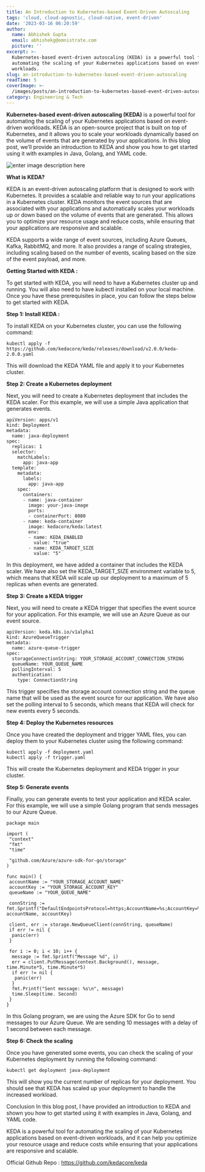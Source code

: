 ```yaml
---
title: An Introduction to Kubernetes-based Event-Driven Autoscaling
tags: 'cloud, cloud-agnostic, cloud-native, event-driven'
date: '2023-03-16 06:20:59'
author:
  name: Abhishek Gupta
  email: abhishekg@omnistrate.com
  picture: ''
excerpt: >-
  Kubernetes-based event-driven autoscaling (KEDA) is a powerful tool for
  automating the scaling of your Kubernetes applications based on event-driven
  workloads.
slug: an-introduction-to-kubernetes-based-event-driven-autoscaling
readTime: 5
coverImage: >-
  /images/posts/an-introduction-to-kubernetes-based-event-driven-autoscaling-1.png
category: Engineering & Tech
---
```


**Kubernetes-based event-driven autoscaling (KEDA)** is a powerful tool for automating the scaling of your Kubernetes applications based on event-driven workloads. KEDA is an open-source project that is built on top of Kubernetes, and it allows you to scale your workloads dynamically based on the volume of events that are generated by your applications. In this blog post, we’ll provide an introduction to KEDA and show you how to get started using it with examples in Java, Golang, and YAML code.

![enter image description here][1]

**What is KEDA?**

KEDA is an event-driven autoscaling platform that is designed to work with Kubernetes. It provides a scalable and reliable way to run your applications in a Kubernetes cluster. KEDA monitors the event sources that are associated with your applications and automatically scales your workloads up or down based on the volume of events that are generated. This allows you to optimize your resource usage and reduce costs, while ensuring that your applications are responsive and scalable.

KEDA supports a wide range of event sources, including Azure Queues, Kafka, RabbitMQ, and more. It also provides a range of scaling strategies, including scaling based on the number of events, scaling based on the size of the event payload, and more.

**Getting Started with KEDA :**

To get started with KEDA, you will need to have a Kubernetes cluster up and running. You will also need to have kubectl installed on your local machine. Once you have these prerequisites in place, you can follow the steps below to get started with KEDA.

**Step 1: Install KEDA :**

To install KEDA on your Kubernetes cluster, you can use the following command:

    kubectl apply -f https://github.com/kedacore/keda/releases/download/v2.0.0/keda-2.0.0.yaml

This will download the KEDA YAML file and apply it to your Kubernetes cluster.

**Step 2: Create a Kubernetes deployment**

Next, you will need to create a Kubernetes deployment that includes the KEDA scaler. For this example, we will use a simple Java application that generates events.

    apiVersion: apps/v1
    kind: Deployment
    metadata:
      name: java-deployment
    spec:
      replicas: 1
      selector:
        matchLabels:
          app: java-app
      template:
        metadata:
          labels:
            app: java-app
        spec:
          containers:
          - name: java-container
            image: your-java-image
            ports:
            - containerPort: 8080
          - name: keda-container
            image: kedacore/keda:latest
            env:
            - name: KEDA_ENABLED
              value: "true"
            - name: KEDA_TARGET_SIZE
              value: "5"

In this deployment, we have added a container that includes the KEDA scaler. We have also set the KEDA_TARGET_SIZE environment variable to 5, which means that KEDA will scale up our deployment to a maximum of 5 replicas when events are generated.

**Step 3: Create a KEDA trigger**

Next, you will need to create a KEDA trigger that specifies the event source for your application. For this example, we will use an Azure Queue as our event source.

    apiVersion: keda.k8s.io/v1alpha1
    kind: AzureQueueTrigger
    metadata:
      name: azure-queue-trigger
    spec:
      storageConnectionString: YOUR_STORAGE_ACCOUNT_CONNECTION_STRING
      queueName: YOUR_QUEUE_NAME
      pollingInterval: 5
      authentication:
        type: ConnectionString

This trigger specifies the storage account connection string and the queue name that will be used as the event source for our application. We have also set the polling interval to 5 seconds, which means that KEDA will check for new events every 5 seconds.

**Step 4: Deploy the Kubernetes resources**

Once you have created the deployment and trigger YAML files, you can deploy them to your Kubernetes cluster using the following command:

    kubectl apply -f deployment.yaml
    kubectl apply -f trigger.yaml

This will create the Kubernetes deployment and KEDA trigger in your cluster.

**Step 5: Generate events**

Finally, you can generate events to test your application and KEDA scaler. For this example, we will use a simple Golang program that sends messages to our Azure Queue.

    package main
    
    import (
     "context"
     "fmt"
     "time"
    
     "github.com/Azure/azure-sdk-for-go/storage"
    )
    
    func main() {
     accountName := "YOUR_STORAGE_ACCOUNT_NAME"
     accountKey := "YOUR_STORAGE_ACCOUNT_KEY"
     queueName := "YOUR_QUEUE_NAME"
    
     connString := fmt.Sprintf("DefaultEndpointsProtocol=https;AccountName=%s;AccountKey=%s;EndpointSuffix=core.windows.net", accountName, accountKey)
    
     client, err := storage.NewQueueClient(connString, queueName)
     if err != nil {
      panic(err)
     }
    
     for i := 0; i < 10; i++ {
      message := fmt.Sprintf("Message %d", i)
      err = client.PutMessage(context.Background(), message, time.Minute*5, time.Minute*5)
      if err != nil {
       panic(err)
      }
      fmt.Printf("Sent message: %s\n", message)
      time.Sleep(time. Second)
     }
    }

In this Golang program, we are using the Azure SDK for Go to send messages to our Azure Queue. We are sending 10 messages with a delay of 1 second between each message.

**Step 6: Check the scaling**

Once you have generated some events, you can check the scaling of your Kubernetes deployment by running the following command:

    kubectl get deployment java-deployment

This will show you the current number of replicas for your deployment. You should see that KEDA has scaled up your deployment to handle the increased workload.

Conclusion In this blog post, I have provided an introduction to KEDA and shown you how to get started using it with examples in Java, Golang, and YAML code.

KEDA is a powerful tool for automating the scaling of your Kubernetes applications based on event-driven workloads, and it can help you optimize your resource usage and reduce costs while ensuring that your applications are responsive and scalable.

Official Github Repo : https://github.com/kedacore/keda


  [1]: /images/posts/an-introduction-to-kubernetes-based-event-driven-autoscaling-1.png
